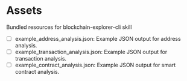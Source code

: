# Assets

Bundled resources for blockchain-explorer-cli skill

- [ ] example_address_analysis.json: Example JSON output for address analysis.
- [ ] example_transaction_analysis.json: Example JSON output for transaction analysis.
- [ ] example_contract_analysis.json: Example JSON output for smart contract analysis.
